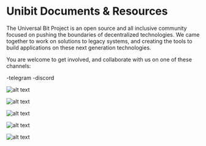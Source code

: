 # Unibit Documents & Resources

The Universal Bit Project is an open source and all inclusive community focused on pushing the boundaries of decentralized technologies. We came together to work on solutions to legacy systems, and creating the tools to build applications on these next generation technologies.

You are welcome to get involved, and collaborate with us on one of these channels:

-telegram
-discord


![alt text](https://github.com/unibitlabs/Unibit-Documents/blob/master/images/slack-logo2.png "Logo Title Text 1")

![alt text](https://github.com/unibitlabs/Unibit-Documents/blob/master/images/telegram-logo.png "Logo Title Text 1")

![alt text](https://github.com/unibitlabs/Unibit-Documents/blob/master/images/discord-logo.png "Logo Title Text 1")

![alt text](https://github.com/unibitlabs/Unibit-Documents/blob/master/images/fb-logo.png "Logo Title Text 1")

![alt text](https://github.com/unibitlabs/Unibit-Documents/blob/master/images/twitter-logo.png "Logo Title Text 1")
